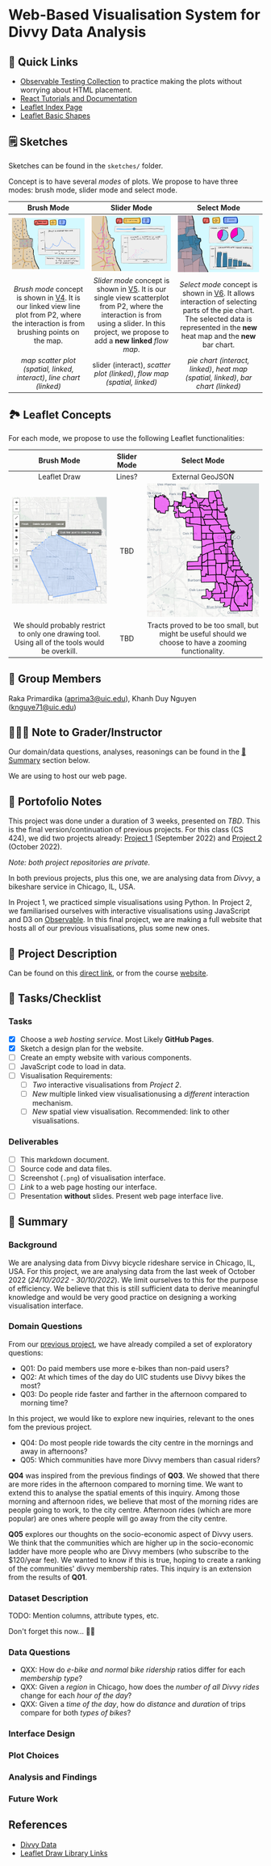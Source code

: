# Web-Based Visualisation System for Divvy Data Analysis

## 🔗 Quick Links

- [Observable Testing Collection](https://observablehq.com/collection/@rakaprimardika/cs-424-project-3) to practice making the plots without worrying about HTML placement.
- [React Tutorials and Documentation](https://reactjs.org/)
- [Leaflet Index Page](https://leafletjs.com/index.html)
- [Leaflet Basic Shapes](https://www.igismap.com/leafletjs-point-polyline-polygon-rectangle-circle/)


## 🗒️ Sketches

Sketches can be found in the `sketches/` folder.

Concept is to have several _modes_ of plots. We propose to have three modes: brush mode, slider mode and select mode.

| Brush Mode | Slider Mode | Select Mode |
| :----------: | :-----------: | :-----------: |
| ![](sketches/webpage-design-v04.png) | ![](sketches/webpage-design-v05.png) | ![](sketches/webpage-design-v06.png) |
| _Brush mode_ concept is shown in [V4](sketches/webpage-design-v04.png). It is our linked view line plot from P2, where the interaction is from brushing points on the map. | _Slider mode_ concept is shown in [V5](sketches/webpage-design-v05.png). It is our single view scatterplot from P2, where the interaction is from using a slider. In this project, we propose to add a **new linked** _flow map_. | _Select mode_ concept is shown in [V6](sketches/webpage-design-v06.png). It allows interaction of selecting parts of the pie chart. The selected data is represented in the **new** heat map and the **new** bar chart. |
| _map scatter plot (spatial, linked, interact)_, _line chart (linked)_ | slider (interact), _scatter plot (linked)_, _flow map (spatial, linked)_ | _pie chart (interact, linked)_, _heat map (spatial, linked)_, _bar chart (linked)_ |

## 🏞️ Leaflet Concepts

For each mode, we propose to use the following Leaflet functionalities:

| Brush Mode | Slider Mode | Select Mode |
| :----------: | :-----------: | :-----------: |
| Leaflet Draw | Lines? | External GeoJSON |
| ![](images/L-draw-brush-mode-concept.png) | TBD | ![](images/L-geojson-heatmap-concept.png) |
| We should probably restrict to only one drawing tool. Using all of the tools would be overkill. | TBD | Tracts proved to be too small, but might be useful should we choose to have a zooming functionality. |

## 👥 Group Members

Raka Primardika (aprima3@uic.edu), Khanh Duy Nguyen (knguye71@uic.edu)

## 👨🏻‍🏫 Note to Grader/Instructor

Our domain/data questions, analyses, reasonings can be found in the [💬 Summary](#💬-summary) section below.

We are using _<insert here>_ to host our web page.

## 💼 Portofolio Notes

This project was done under a duration of 3 weeks, presented on _TBD_. This is the final version/continuation of previous projects. For this class (CS 424), we did two projects already: [Project 1](https://github.com/uic-vis/project-1-raka-s-team) (September 2022) and [Project 2](https://github.com/uic-vis/project-2-raka-s-team) (October 2022).

_Note: both project repositories are private._

In both previous projects, plus this one, we are analysing data from _Divvy_, a bikeshare service in Chicago, IL, USA.

In Project 1, we practiced simple visualisations using Python. In Project 2, we familiarised ourselves with interactive visualisations using JavaScript and D3 on [Observable](https://observablehq.com/). In this final project, we are making a full website that hosts all of our previous visualisations, plus some new ones.

## 🔖 Project Description

Can be found on this [direct link](https://fmiranda.me/courses/cs424-fall-2022/project-3/), or from the course [website](https://fmiranda.me/courses/cs424-fall-2022/).

## 📝 Tasks/Checklist

### Tasks

- [x] Choose a _web hosting service_. Most Likely **GitHub Pages**.
- [x] Sketch a design plan for the website.
- [ ] Create an empty website with various components.
- [ ] JavaScript code to load in data.
- [ ] Visualisation Requirements:
  - [ ] _Two_ interactive visualisations from _Project 2_.
  - [ ] _New_ multiple linked view visualisationusing a _different_ interaction mechanism.
  - [ ] _New_ spatial view visualisation. Recommended: link to other visualisations.

### Deliverables

- [ ] This markdown document.
- [ ] Source code and data files.
- [ ] Screenshot (`.png`) of visualisation interface.
- [ ] _Link_ to a web page hosting our interface.
- [ ] Presentation **without** slides. Present web page interface live.

## 💬 Summary

### Background

We are analysing data from Divvy bicycle rideshare service in Chicago, IL, USA. For this project, we are analysing data from the last week of October 2022 (_24/10/2022 - 30/10/2022_). We limit ourselves to this for the purpose of efficiency. We believe that this is still sufficient data to derive meaningful knowledge and would be very good practice on designing a working visualisation interface.

### Domain Questions

From our [previous project](https://github.com/uic-vis/project-2-raka-s-team), we have already compiled a set of exploratory questions:

- Q01: Do paid members use more e-bikes than non-paid users?
- Q02: At which times of the day do UIC students use Divvy bikes the most?
- Q03: Do people ride faster and farther in the afternoon compared to morning time?

In this project, we would like to explore new inquiries, relevant to the ones fom the previous project.

- Q04: Do most people ride towards the city centre in the mornings and away in afternoons?
- Q05: Which communities have more Divvy members than casual riders?

**Q04** was inspired from the previous findings of **Q03**. We showed that there are more rides in the afternoon compared to morning time. We want to extend this to analyse the spatial ements of this inquiry. Among those morning and afternoon rides, we believe that most of the morning rides are people going to work, to the city centre. Afternoon rides (which are more popular) are ones where people will go away from the city centre.

**Q05** explores our thoughts on the socio-economic aspect of Divvy users. We think that the communities which are higher up in the socio-economic ladder have more people who are Divvy members (who subscribe to the $120/year fee). We wanted to know if this is true, hoping to create a ranking of the communities' divvy membership rates. This inquiry is an extension from the results of **Q01**.

### Dataset Description

TODO: Mention columns, attribute types, etc.

Don't forget this now... 🤦‍♂️

### Data Questions

- QXX: How do _e-bike and normal bike ridership_ ratios differ for each _membership type_?
- QXX: Given a _region_ in Chicago, how does the _number of all Divvy rides_ change for each _hour of the day_?
- QXX: Given a _time of the day_, how do _distance_ and _duration_ of trips compare for both _types of bikes_?

### Interface Design

### Plot Choices

### Analysis and Findings

### Future Work

## References

- [Divvy Data](https://divvy-tripdata.s3.amazonaws.com/index.html)
- [Leaflet Draw Library Links](https://cdnjs.com/libraries/leaflet.draw)
